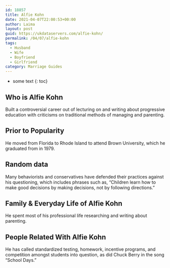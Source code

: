 ```yaml
---
id: 18857
title: Alfie Kohn
date: 2021-04-07T22:00:53+00:00
author: Laima
layout: post
guid: https://ukdataservers.com/alfie-kohn/
permalink: /04/07/alfie-kohn
tags:
  - Husband
  - Wife
  - Boyfriend
  - Girlfriend
category: Marriage Guides
---
```


* some text
{: toc}


## Who is Alfie Kohn
                  
                  
                  
Built a controversial career out of lecturing on and writing about progressive education with criticisms on traditional methods of managing and parenting.
                  
              
            
              
            
                
                
                
## Prior to Popularity
                  
                  
                  
He moved from Florida to Rhode Island to attend Brown University, which he graduated from in 1979.
                  
              
            
              
            
                
                
                
## Random data
                  
                  
                  
Many behaviorists and conservatives have defended their practices against his questioning, which includes phrases such as, &#8220;Children learn how to make good decisions by making decisions, not by following directions.&#8221;
                  
              
            
              
            
                
                
                
## Family & Everyday Life of Alfie Kohn
                  
                  
                  
He spent most of his professional life researching and writing about parenting.
                  
              
            
              
            
                
                
                
## People Related With Alfie Kohn
                  
                  
                  
He has called standardized testing, homework, incentive programs, and competition amongst students into question, as did Chuck Berry in the song &#8220;School Days.&#8221;
                  
              
            
              
            
                
              
            
              
              
            
            
              
            
          
          
          